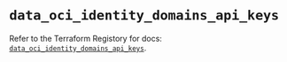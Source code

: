 # `data_oci_identity_domains_api_keys`

Refer to the Terraform Registory for docs: [`data_oci_identity_domains_api_keys`](https://registry.terraform.io/providers/oracle/oci/6.18.0/docs/data-sources/identity_domains_api_keys).
